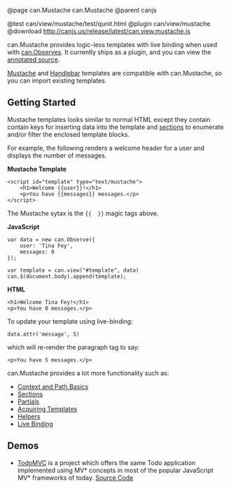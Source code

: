 @page can.Mustache can.Mustache
@parent canjs

@test can/view/mustache/test/qunit.html
@plugin can/view/mustache
@download http://canjs.us/release/latest/can.view.mustache.js

can.Mustache provides logic-less templates with live binding 
when used with [can.Observes](#can_observe). It currently ships as a plugin,
and you can view the [annotated source](http://canjs.us/release/latest/docs/can.view.mustache.html).

[Mustache](https://github.com/janl/mustache.js/) and [Handlebar](http://handlebarsjs.com/) 
templates are compatible with can.Mustache, so you can import existing templates.

## Getting Started

Mustache templates looks similar to normal HTML except
they contain contain keys for inserting data into the template
and [sections](#Sections) to enumerate and/or filter the enclosed template blocks.

For example, the following renders a welcome header for
a user and displays the number of messages.

__Mustache Template__

	<script id="template" type="text/mustache">
		<h1>Welcome {{user}}!</h1>
		<p>You have {{messages}} messages.</p>
	</script>

The Mustache sytax is the `{{  }}` magic tags above.

__JavaScript__

	var data = new can.Observe({
		user: 'Tina Fey',
		messages: 0
	});

	var template = can.view("#template", data)
	can.$(document.body).append(template);

__HTML__

	<h1>Welcome Tina Fey!</h1>
	<p>You have 0 messages.</p>

To update your template using live-binding:

	data.attr('message', 5)

which will re-render the paragraph tag to say:

	<p>You have 5 messages.</p>

can.Mustache provides a lot more functionality such as:

- [Context and Path Basics](#Basics)
- [Sections](#Sections)
- [Partials](#Partials)
- [Acquiring Templates](#Acquisition)
- [Helpers](#Helpers)
- [Live Binding](#Binding)

## Demos

 - [TodoMVC](http://addyosmani.github.com/todomvc/architecture-examples/canjs/) is a project which offers the same Todo application implemented using MV* concepts in most of the popular JavaScript MV* frameworks of today. [Source Code](https://github.com/addyosmani/todomvc/tree/gh-pages/architecture-examples/canjs)
